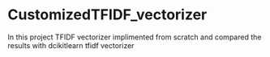 # CustomizedTFIDF_vectorizer
In this project TFIDF vectorizer implimented from scratch and compared the results with dcikitlearn tfidf vectorizer
